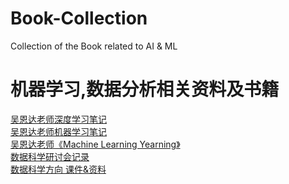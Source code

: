# Book-Collection
Collection of the Book related to AI &amp; ML

<h1>机器学习,数据分析相关资料及书籍</h1>

<a href = https://github.com/fengdu78/deeplearning_ai_books> 吴恩达老师深度学习笔记 </a>
<br>
<a href = https://github.com/fengdu78/Coursera-ML-AndrewNg-Notes> 吴恩达老师机器学习笔记 </a>
<br>
<a href = https://github.com/AlbertHG/Machine-Learning-Yearning-Chinese-ver > 吴恩达老师《Machine Learning Yearning》 </a>
<br>
<a href = https://github.com/ECNUdase/Seminar-Materials> 数据科学研讨会记录 </a>
<br>
<a href = https://github.com/ECNUdase/pdf> 数据科学方向 课件&资料 </a>
<br>
